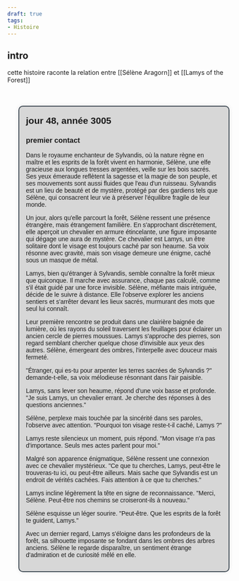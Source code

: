 ```yaml
---
draft: true
tags:
- Histoire
---
```


## intro
cette histoire raconte la relation entre [[Sélène Aragorn]] et [[Lamys of the Forest]]

<!DOCTYPE html>
<html lang="en">
<head>
<meta charset="UTF-8">
<meta name="viewport" content="width=device-width, initial-scale=1.0">
<title>Timeline</title>
<style>
    .timeline {
        max-width: 800px;
        margin: 50px auto;
        font-family: Arial, sans-serif;
    }
    
    .event {
        margin-bottom: 50px;
        position: relative;
    }
    
    .event::before {
        content: '';
        position: absolute;
        top: 0;
        left: -15px;
        height: 100%;
        width: 5px;
        background-color: #3d4852;
    }
    
    .event-content {
        padding: 15px;
        border-radius: 10px;
        background-color: rgba(0, 0, 0, 0.15); /* Couleur de fond légèrement assombrie */
        box-shadow: 0px 0px 10px rgba(0, 0, 0, 0.1); /* Ombre légère */
        margin-left: 25px;
        border: 2px solid #3d4852;
    }
    
    .event h2 {
        margin-bottom: 5px;
        margin-top: 5px;
    }
    
    .content {
        margin: 0;
    }
    .author{
	    margin-top: 10px;
	    margin-bottom: 0px;
	    font-style: italic;
	    text-align: end;
    }
    .author::before{
	    content: 'auteur.e.s : ';
    }
</style>
</head>
<body>

<div class="timeline">
    <div class="event">
        <div class="event-content">
            <h2>jour 48, année 3005</h2>
			<h3>premier contact</h3>
			<p class="content">Dans le royaume enchanteur de Sylvandis, où la nature règne en maître et les esprits de la forêt vivent en harmonie, Sélène, une elfe gracieuse aux longues tresses argentées, veille sur les bois sacrés. Ses yeux émeraude reflètent la sagesse et la magie de son peuple, et ses mouvements sont aussi fluides que l'eau d'un ruisseau. Sylvandis est un lieu de beauté et de mystère, protégé par des gardiens tels que Sélène, qui consacrent leur vie à préserver l'équilibre fragile de leur monde.

Un jour, alors qu'elle parcourt la forêt, Sélène ressent une présence étrangère, mais étrangement familière. En s'approchant discrètement, elle aperçoit un chevalier en armure étincelante, une figure imposante qui dégage une aura de mystère. Ce chevalier est Lamys, un être solitaire dont le visage est toujours caché par son heaume. Sa voix résonne avec gravité, mais son visage demeure une énigme, caché sous un masque de métal.

Lamys, bien qu'étranger à Sylvandis, semble connaître la forêt mieux que quiconque. Il marche avec assurance, chaque pas calculé, comme s'il était guidé par une force invisible. Sélène, méfiante mais intriguée, décide de le suivre à distance. Elle l'observe explorer les anciens sentiers et s'arrêter devant les lieux sacrés, murmurant des mots que seul lui connaît.

Leur première rencontre se produit dans une clairière baignée de lumière, où les rayons du soleil traversent les feuillages pour éclairer un ancien cercle de pierres moussues. Lamys s'approche des pierres, son regard semblant chercher quelque chose d'invisible aux yeux des autres. Sélène, émergeant des ombres, l'interpelle avec douceur mais fermeté.

"Étranger, qui es-tu pour arpenter les terres sacrées de Sylvandis ?" demande-t-elle, sa voix mélodieuse résonnant dans l'air paisible.

Lamys, sans lever son heaume, répond d'une voix basse et profonde. "Je suis Lamys, un chevalier errant. Je cherche des réponses à des questions anciennes."

Sélène, perplexe mais touchée par la sincérité dans ses paroles, l'observe avec attention. "Pourquoi ton visage reste-t-il caché, Lamys ?"

Lamys reste silencieux un moment, puis répond. "Mon visage n'a pas d'importance. Seuls mes actes parlent pour moi."

Malgré son apparence énigmatique, Sélène ressent une connexion avec ce chevalier mystérieux. "Ce que tu cherches, Lamys, peut-être le trouveras-tu ici, ou peut-être ailleurs. Mais sache que Sylvandis est un endroit de vérités cachées. Fais attention à ce que tu cherches."

Lamys incline légèrement la tête en signe de reconnaissance. "Merci, Sélène. Peut-être nos chemins se croiseront-ils à nouveau."

Sélène esquisse un léger sourire. "Peut-être. Que les esprits de la forêt te guident, Lamys."

Avec un dernier regard, Lamys s'éloigne dans les profondeurs de la forêt, sa silhouette imposante se fondant dans les ombres des arbres anciens. Sélène le regarde disparaître, un sentiment étrange d'admiration et de curiosité mêlé en elle.</p>
		</div>
	</div>
</div>

</body>
</html>